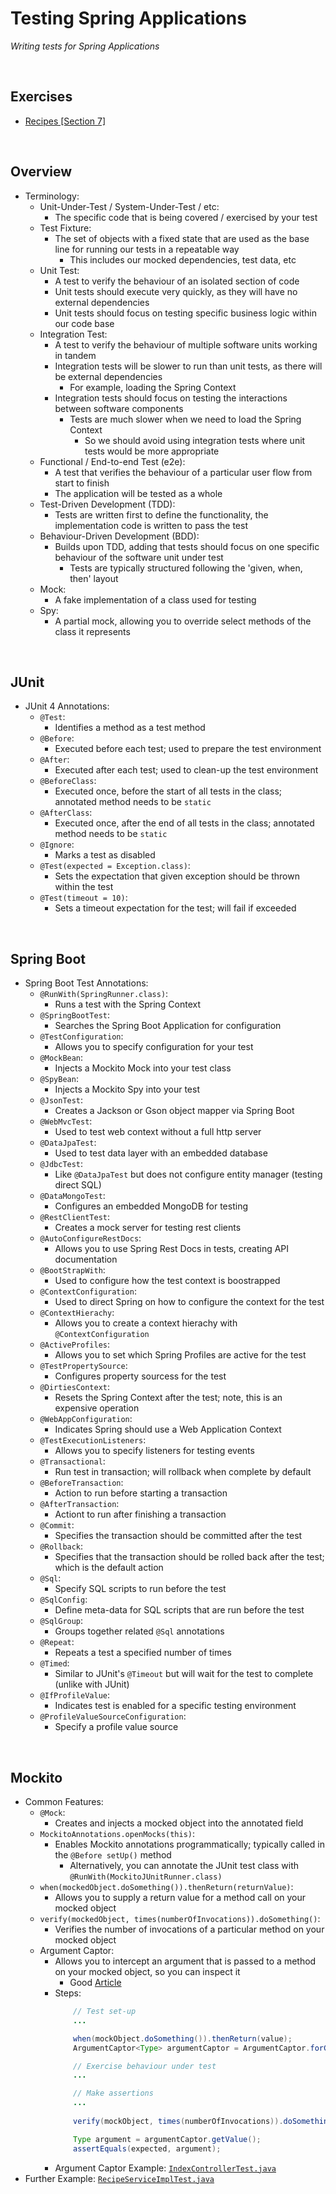 # Testing Spring Applications
*Writing tests for Spring Applications*

<br>

## Exercises
* [Recipes [Section 7]](../07-spring-mvc-web-dev/exercises/recipes)

<br>

## Overview
* Terminology:
    * Unit-Under-Test / System-Under-Test / etc:
        * The specific code that is being covered / exercised by your test
    * Test Fixture:
        * The set of objects with a fixed state that are used as the base line for running our tests in a repeatable way
            * This includes our mocked dependencies, test data, etc
    * Unit Test:
        * A test to verify the behaviour of an isolated section of code
        * Unit tests should execute very quickly, as they will have no external dependencies
        * Unit tests should focus on testing specific business logic within our code base
    * Integration Test:
        * A test to verify the behaviour of multiple software units working in tandem
        * Integration tests will be slower to run than unit tests, as there will be external dependencies
            * For example, loading the Spring Context
        * Integration tests should focus on testing the interactions between software components
            * Tests are much slower when we need to load the Spring Context
                * So we should avoid using integration tests where unit tests would be more appropriate
    * Functional / End-to-end Test (e2e):
        * A test that verifies the behaviour of a particular user flow from start to finish
        * The application will be tested as a whole
    * Test-Driven Development (TDD):
        * Tests are written first to define the functionality, the implementation code is written to pass the test
    * Behaviour-Driven Development (BDD):
        * Builds upon TDD, adding that tests should focus on one specific behaviour of the software unit under test
            * Tests are typically structured following the 'given, when, then' layout
    * Mock:
        * A fake implementation of a class used for testing
    * Spy:
        * A partial mock, allowing you to override select methods of the class it represents

<br>

## JUnit
* JUnit 4 Annotations:
    * `@Test`:
        * Identifies a method as a test method
    * `@Before`:
        * Executed before each test; used to prepare the test environment
    * `@After`:
        * Executed after each test; used to clean-up the test environment
    * `@BeforeClass`:
        * Executed once, before the start of all tests in the class; annotated method needs to be `static`
    * `@AfterClass`:
        * Executed once, after the end of all tests in the class; annotated method needs to be `static`
    * `@Ignore`:
        * Marks a test as disabled
    * `@Test(expected = Exception.class)`:
        * Sets the expectation that given exception should be thrown within the test
    * `@Test(timeout = 10)`:
        * Sets a timeout expectation for the test; will fail if exceeded

<br>

## Spring Boot
* Spring Boot Test Annotations:
    * `@RunWith(SpringRunner.class)`:
        * Runs a test with the Spring Context
    * `@SpringBootTest`:
        * Searches the Spring Boot Application for configuration
    * `@TestConfiguration`:
        * Allows you to specify configuration for your test
    * `@MockBean`:
        * Injects a Mockito Mock into your test class
    * `@SpyBean`:
        * Injects a Mockito Spy into your test
    * `@JsonTest`:
        * Creates a Jackson or Gson object mapper via Spring Boot
    * `@WebMvcTest`:
        * Used to test web context without a full http server
    * `@DataJpaTest`:
        * Used to test data layer with an embedded database
    * `@JdbcTest`:
        * Like `@DataJpaTest` but does not configure entity manager (testing direct SQL)
    * `@DataMongoTest`:
        * Configures an embedded MongoDB for testing
    * `@RestClientTest`:
        * Creates a mock server for testing rest clients
    * `@AutoConfigureRestDocs`:
        * Allows you to use Spring Rest Docs in tests, creating API documentation
    * `@BootStrapWith`:
        * Used to configure how the test context is boostrapped
    * `@ContextConfiguration`:
        * Used to direct Spring on how to configure the context for the test
    * `@ContextHierachy`:
        * Allows you to create a context hierachy with `@ContextConfiguration`
    * `@ActiveProfiles`:
        * Allows you to set which Spring Profiles are active for the test
    * `@TestPropertySource`:
        * Configures property sourcess for the test
    * `@DirtiesContext`:
        * Resets the Spring Context after the test; note, this is an expensive operation
    * `@WebAppConfiguration`:
        * Indicates Spring should use a Web Application Context
    * `@TestExecutionListeners`:
        * Allows you to specify listeners for testing events
    * `@Transactional`:
        * Run test in transaction; will rollback when complete by default
    * `@BeforeTransaction`:
        * Action to run before starting a transaction
    * `@AfterTransaction`:
        * Actiont to run after finishing a transaction
    * `@Commit`:
        * Specifies the transaction should be committed after the test
    * `@Rollback`:
        * Specifies that the transaction should be rolled back after the test; which is the default action
    * `@Sql`:
        * Specify SQL scripts to run before the test
    * `@SqlConfig`:
        * Define meta-data for SQL scripts that are run before the test
    * `@SqlGroup`:
        * Groups together related `@Sql` annotations
    * `@Repeat`:
        * Repeats a test a specified number of times
    * `@Timed`:
        * Similar to JUnit's `@Timeout` but will wait for the test to complete (unlike with JUnit)
    * `@IfProfileValue`:
        * Indicates test is enabled for a specific testing environment
    * `@ProfileValueSourceConfiguration`:
        * Specify a profile value source

<br>

## Mockito
* Common Features:
    * `@Mock`: 
        * Creates and injects a mocked object into the annotated field
    * `MockitoAnnotations.openMocks(this)`:
        * Enables Mockito annotations programmatically; typically called in the `@Before setUp()` method
            * Alternatively, you can annotate the JUnit test class with `@RunWith(MockitoJUnitRunner.class)`
    * `when(mockedObject.doSomething()).thenReturn(returnValue)`:
        * Allows you to supply a return value for a method call on your mocked object
    * `verify(mockedObject, times(numberOfInvocations)).doSomething()`:
        * Verifies the number of invocations of a particular method on your mocked object
    * Argument Captor:
        * Allows you to intercept an argument that is passed to a method on your mocked object, so you can inspect it
            * Good [Article](https://www.baeldung.com/mockito-argumentcaptor)
        * Steps:
            ```java
                // Test set-up
                ...

                when(mockObject.doSomething()).thenReturn(value);
                ArgumentCaptor<Type> argumentCaptor = ArgumentCaptor.forClass(Type.class);

                // Exercise behaviour under test
                ...

                // Make assertions
                ...
                
                verify(mockObject, times(numberOfInvocations)).doSomething(argumentCaptor.capture());

                Type argument = argumentCaptor.getValue();
                assertEquals(expected, argument);
            ```
        * Argument Captor Example: [`IndexControllerTest.java`](../07-spring-mvc-web-dev/exercises/recipes/src/test/java/com/jrsmiffy/springguru/recipes/controller/IndexControllerTest.java)
* Further Example: [`RecipeServiceImplTest.java`](../07-spring-mvc-web-dev/exercises/recipes/src/test/java/com/jrsmiffy/springguru/recipes/service/RecipeServiceImplTest.java)